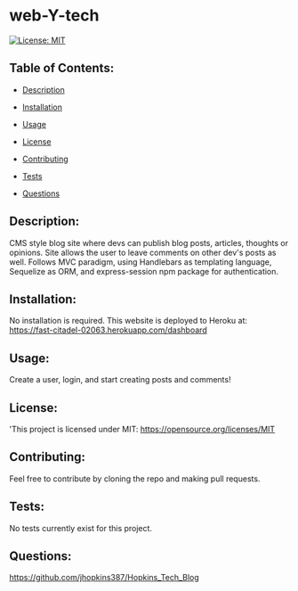 # web-Y-tech 
  
  [![License: MIT](https://img.shields.io/badge/License-MIT-yellow.svg)](https://opensource.org/licenses/MIT)
  
  <!-- ![Screen Shot 2022-06-01 at 4 50 13 AM](https://user-images.githubusercontent.com/90393796/171371567-ed2c549a-7e1d-402b-ac44-d21604205a93.png) -->


 ## Table of Contents:

  - [Description](#Description)


  - [Installation](#Installation)

  - [Usage](#Usage)

  - [License](#License)

  - [Contributing](#Contributing)

  - [Tests](#tests)

  - [Questions](#Questions)

  ## Description: 
  CMS style blog site where devs can publish blog posts, articles, thoughts or opinions. Site allows the user to leave comments on other dev's posts as well. Follows MVC paradigm, using Handlebars as templating language, Sequelize as ORM, and express-session npm package for authentication.

  ## Installation: 
  No installation is required. This website is deployed to Heroku at: https://fast-citadel-02063.herokuapp.com/dashboard

  ## Usage: 
  Create a user, login, and start creating posts and comments!

  ## License: 
  'This project is licensed under MIT: https://opensource.org/licenses/MIT

  ## Contributing: 
  Feel free to contribute by cloning the repo and making pull requests. 

  ## Tests: 
  No tests currently exist for this project.

  ## Questions: 
  https://github.com/jhopkins387/Hopkins_Tech_Blog



